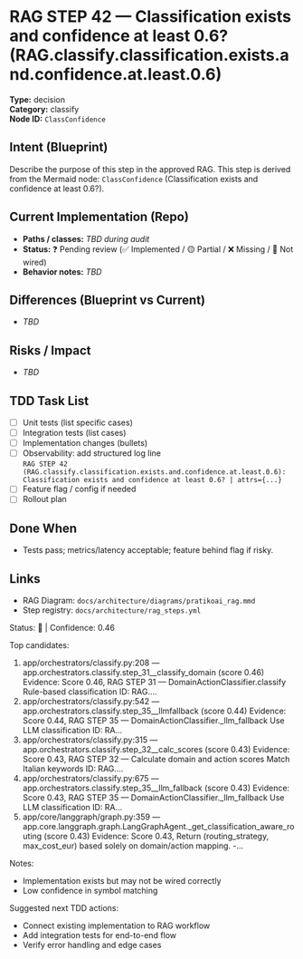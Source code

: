 # RAG STEP 42 — Classification exists and confidence at least 0.6? (RAG.classify.classification.exists.and.confidence.at.least.0.6)

**Type:** decision  
**Category:** classify  
**Node ID:** `ClassConfidence`

## Intent (Blueprint)
Describe the purpose of this step in the approved RAG. This step is derived from the Mermaid node: `ClassConfidence` (Classification exists and confidence at least 0.6?).

## Current Implementation (Repo)
- **Paths / classes:** _TBD during audit_
- **Status:** ❓ Pending review (✅ Implemented / 🟡 Partial / ❌ Missing / 🔌 Not wired)
- **Behavior notes:** _TBD_

## Differences (Blueprint vs Current)
- _TBD_

## Risks / Impact
- _TBD_

## TDD Task List
- [ ] Unit tests (list specific cases)
- [ ] Integration tests (list cases)
- [ ] Implementation changes (bullets)
- [ ] Observability: add structured log line  
  `RAG STEP 42 (RAG.classify.classification.exists.and.confidence.at.least.0.6): Classification exists and confidence at least 0.6? | attrs={...}`
- [ ] Feature flag / config if needed
- [ ] Rollout plan

## Done When
- Tests pass; metrics/latency acceptable; feature behind flag if risky.

## Links
- RAG Diagram: `docs/architecture/diagrams/pratikoai_rag.mmd`
- Step registry: `docs/architecture/rag_steps.yml`


<!-- AUTO-AUDIT:BEGIN -->
Status: 🔌  |  Confidence: 0.46

Top candidates:
1) app/orchestrators/classify.py:208 — app.orchestrators.classify.step_31__classify_domain (score 0.46)
   Evidence: Score 0.46, RAG STEP 31 — DomainActionClassifier.classify Rule-based classification
ID: RAG....
2) app/orchestrators/classify.py:542 — app.orchestrators.classify.step_35__llmfallback (score 0.44)
   Evidence: Score 0.44, RAG STEP 35 — DomainActionClassifier._llm_fallback Use LLM classification
ID: RA...
3) app/orchestrators/classify.py:315 — app.orchestrators.classify.step_32__calc_scores (score 0.43)
   Evidence: Score 0.43, RAG STEP 32 — Calculate domain and action scores Match Italian keywords
ID: RAG....
4) app/orchestrators/classify.py:675 — app.orchestrators.classify.step_35__llm_fallback (score 0.43)
   Evidence: Score 0.43, RAG STEP 35 — DomainActionClassifier._llm_fallback Use LLM classification
ID: RA...
5) app/core/langgraph/graph.py:359 — app.core.langgraph.graph.LangGraphAgent._get_classification_aware_routing (score 0.43)
   Evidence: Score 0.43, Return (routing_strategy, max_cost_eur) based solely on domain/action mapping.
-...

Notes:
- Implementation exists but may not be wired correctly
- Low confidence in symbol matching

Suggested next TDD actions:
- Connect existing implementation to RAG workflow
- Add integration tests for end-to-end flow
- Verify error handling and edge cases
<!-- AUTO-AUDIT:END -->